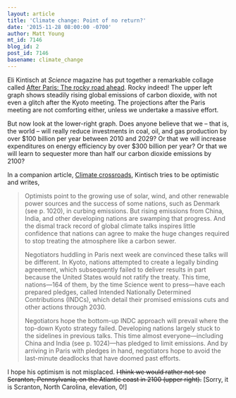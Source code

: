 ```yaml
---
layout: article
title: 'Climate change: Point of no return?'
date: '2015-11-28 08:00:00 -0700'
author: Matt Young
mt_id: 7146
blog_id: 2
post_id: 7146
basename: climate_change
---
```

Eli Kintisch at _Science_ magazine has put together a remarkable collage called [After Paris: The rocky road ahead](http://www.sciencemag.org/site/special/paris/infographic.jpg). Rocky indeed! The upper left graph shows steadily rising global emissions of carbon dioxide, with not even a glitch after the Kyoto meeting. The projections after the Paris meeting are not comforting either, unless we undertake a massive effort.

But now look at the lower-right graph. Does anyone believe that we &ndash; that is, the world &ndash; will really reduce investments in coal, oil, and gas production by over $100 billion per year between 2010 and 2029? Or that we will increase expenditures on energy efficiency by over $300 billion per year? Or that we will learn to sequester more than half our carbon dioxide emissions by 2100?

In a companion article, [Climate crossroads](http://www.sciencemag.org/content/350/6264/1016.full), Kintisch tries to be optimistic and writes,


> Optimists point to the growing use of solar, wind, and other renewable power sources and the success of some nations, such as Denmark (see p. 1020), in curbing emissions. But rising emissions from China, India, and other developing nations are swamping that progress. And the dismal track record of global climate talks inspires little confidence that nations can agree to make the huge changes required to stop treating the atmosphere like a carbon sewer.
> 
> Negotiators huddling in Paris next week are convinced these talks will be different. In Kyoto, nations attempted to create a legally binding agreement, which subsequently failed to deliver results in part because the United States would not ratify the treaty. This time, nations&mdash;164 of them, by the time Science went to press&mdash;have each prepared pledges, called Intended Nationally Determined Contributions (INDCs), which detail their promised emissions cuts and other actions through 2030.
> 
> Negotiators hope the bottom-up INDC approach will prevail where the top-down Kyoto strategy failed. Developing nations largely stuck to the sidelines in previous talks. This time almost everyone&mdash;including China and India (see p. 1024)&mdash;has pledged to limit emissions. And by arriving in Paris with pledges in hand, negotiators hope to avoid the last-minute deadlocks that have doomed past efforts. 

I hope his optimism is not misplaced. ~~I think we would rather not see Scranton, Pennsylvania, on the Atlantic coast in 2100 (upper right).~~ \[Sorry, it is Scranton, North Carolina, elevation, 0!\]
